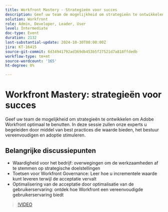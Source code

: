 ```yaml
---
title: Workfront Mastery - Strategieën voor succes
description: Geef uw team de mogelijkheid om strategieën te ontwikkelen om Adobe Workfront optimaal te benutten. In deze sessie zullen onze experts u begeleiden door beste praktijken die waarde bieden, governance vereenvoudigen en acceptatie stimuleren.Belangrijkste discussiepunten:waarde voor het bedrijf leveren - Overwegingen voor het afstemmen van werk op strategische doelstellingenToetsen aan Workfront-bestuur - Leer hoe u incrementele waarde kunt bieden terwijl u de adoptie kunt verbeterenOvername optimaliseren door de gebruikerservaring te optimaliseren - Ontdek hoe Workfront een vereenvoudigde gebruikerservaring biedt
solution: Workfront
role: Admin, Developer, Leader, User
level: Intermediate
doc-type: Event
duration: 2132
last-substantial-update: 2024-10-30T00:00:00Z
jira: KT-16415
source-git-commit: 6d34941792ad369db453b5f27521d7a818ffdedb
workflow-type: tm+mt
source-wordcount: '165'
ht-degree: 0%

---
```



# Workfront Mastery: strategieën voor succes

Geef uw team de mogelijkheid om strategieën te ontwikkelen om Adobe Workfront optimaal te benutten. In deze sessie zullen onze experts u begeleiden door middel van best practices die waarde bieden, het bestuur vereenvoudigen en adoptie stimuleren.

## Belangrijke discussiepunten

* Waardigheid voor het bedrijf: overwegingen om de werkzaamheden af te stemmen op strategische doelstellingen
* Toetsen voor Workfront Governance: Leer hoe u incrementele waarde kunt leveren terwijl de acceptatie vervalt
* Optimalisering van de acceptatie door optimalisatie van de gebruikerservaring: ontdek hoe Workfront een vereenvoudigde gebruikerservaring biedt

>[!VIDEO](https://video.tv.adobe.com/v/3435746/?learn=on)
